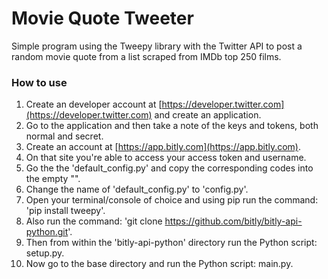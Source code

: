 # Movie Quote Tweeter

Simple program using the Tweepy library with the Twitter API to post a random movie quote from a list scraped from IMDb top 250 films.

### How to use
1. Create an developer account at [https://developer.twitter.com](https://developer.twitter.com) and create an application.
2. Go to the application and then take a note of the keys and tokens, both normal and secret.
3. Create an account at [https://app.bitly.com](https://app.bitly.com).
4. On that site you're able to access your access token and username.
3. Go the the 'default_config.py' and copy the corresponding codes into the empty "".
4. Change the name of 'default_config.py' to 'config.py'.
5. Open your terminal/console of choice and using pip run the command: 'pip install tweepy'.
6. Also run the command: 'git clone https://github.com/bitly/bitly-api-python.git'.
7. Then from within the 'bitly-api-python' directory run the Python script: setup.py.
8. Now go to the base directory and run the Python script: main.py.
